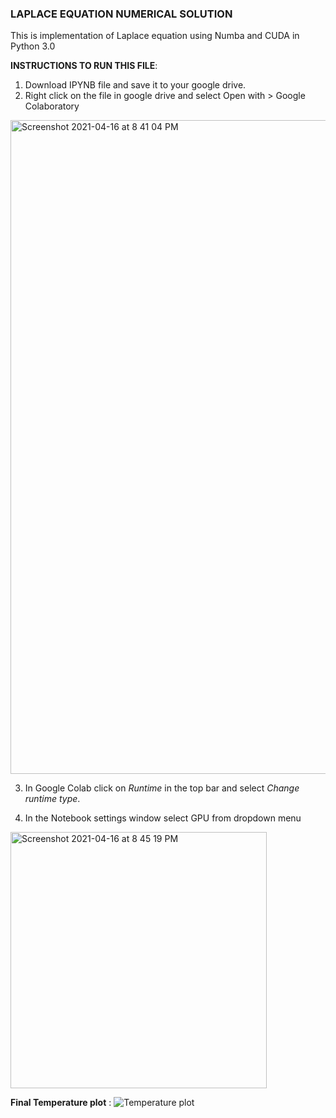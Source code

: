 ### LAPLACE EQUATION NUMERICAL SOLUTION

This is implementation of Laplace equation using Numba and CUDA in Python 3.0


__INSTRUCTIONS TO RUN THIS FILE__:
1. Download IPYNB file and save it to your google drive.
2. Right click on the file in google drive and select Open with > Google Colaboratory
<img width="1046" alt="Screenshot 2021-04-16 at 8 41 04 PM" src="https://user-images.githubusercontent.com/57368390/115048168-e79e8080-9ef6-11eb-815a-a63136e072ef.png">


3. In Google Colab click on *Runtime* in the top bar and select *Change runtime type*. 

4. In the Notebook settings window select GPU from dropdown menu

<img width="410" alt="Screenshot 2021-04-16 at 8 45 19 PM" src="https://user-images.githubusercontent.com/57368390/115048201-f08f5200-9ef6-11eb-879f-03cec8829b7f.png">


__Final Temperature plot__ : 
![Temperature plot](https://user-images.githubusercontent.com/57368390/115049277-2d0f7d80-9ef8-11eb-902d-13373b36f2d2.png)



